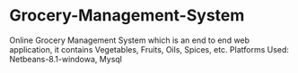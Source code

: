 # Grocery-Management-System
Online Grocery Management System which is an end to end web application, it contains Vegetables, Fruits, Oils, Spices, etc.
Platforms Used: Netbeans-8.1-windowa, Mysql

